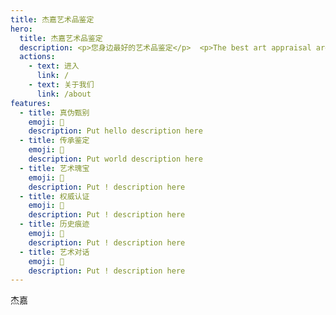 ```yaml
---
title: 杰嘉艺术品鉴定
hero:
  title: 杰嘉艺术品鉴定
  description: <p>您身边最好的艺术品鉴定</p>  <p>The best art appraisal around you 🚀</p>
  actions:
    - text: 进入
      link: /
    - text: 关于我们
      link: /about
features:
  - title: 真伪甄别
    emoji: 💎
    description: Put hello description here
  - title: 传承鉴定
    emoji: 🌈
    description: Put world description here
  - title: 艺术瑰宝
    emoji: 🚀
    description: Put ! description here
  - title: 权威认证
    emoji: 🚀
    description: Put ! description here
  - title: 历史痕迹
    emoji: 🚀
    description: Put ! description here
  - title: 艺术对话
    emoji: 🚀
    description: Put ! description here
---
```


杰嘉

